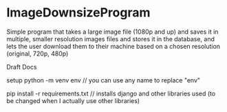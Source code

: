 # ImageDownsizeProgram
Simple program that takes a large image file (1080p and up) and saves it in multiple, smaller resolution images files and stores it in the database, and lets the user download them to their machine based on a chosen resolution (original, 720p, 480p)


Draft Docs

setup
python -m venv env 			// you can use any name to replace "env"

pip install -r requirements.txt 	// installs django and other libraries used (to be changed when I actually use other libraries)
